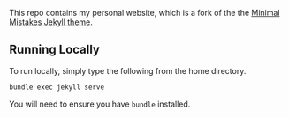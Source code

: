 This repo contains my personal website, which is a fork of the the [Minimal Mistakes Jekyll theme](https://github.com/mmistakes/minimal-mistakes).

## Running Locally
To run locally, simply type the following from the home directory. 

```bash
bundle exec jekyll serve
```

You will need to ensure you have `bundle` installed. 